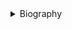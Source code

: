<details>
<summary>Biography</summary>

We are sorry, but we could not find any information related to

</details>

